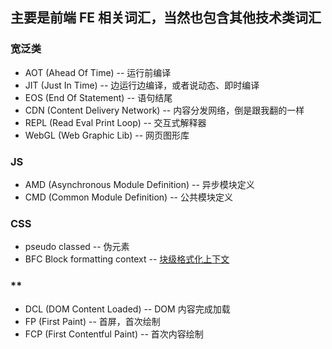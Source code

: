 ## 主要是前端 FE 相关词汇，当然也包含其他技术类词汇


### 宽泛类

* AOT (Ahead Of Time) -- 运行前编译
* JIT (Just In Time) -- 边运行边编译，或者说动态、即时编译
* EOS (End Of Statement) -- 语句结尾
* CDN (Content Delivery Network) -- 内容分发网络，倒是跟我翻的一样
* REPL (Read Eval Print Loop) -- 交互式解释器
* WebGL (Web Graphic Lib) -- 网页图形库

### JS

* AMD (Asynchronous Module Definition) -- 异步模块定义
* CMD (Common Module Definition) -- 公共模块定义


### CSS

* pseudo classed -- 伪元素
* BFC Block formatting context -- [块级格式化上下文](http://www.jianshu.com/p/08f2f96a6d31)

### **

* DCL (DOM Content Loaded)  -- DOM 内容完成加载
* FP (First Paint) -- 首屏，首次绘制
* FCP (First Contentful Paint) -- 首次内容绘制